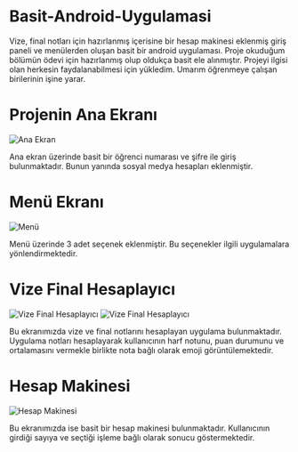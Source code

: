 # Basit-Android-Uygulamasi
Vize, final notları için hazırlanmış içerisine bir hesap makinesi eklenmiş giriş paneli ve menülerden oluşan basit bir android uygulaması.
Proje okuduğum bölümün ödevi için hazırlanmış olup oldukça basit ele alınmıştır.
Projeyi ilgisi olan herkesin faydalanabilmesi için yükledim. Umarım öğrenmeye çalışan birilerinin işine yarar.

# Projenin Ana Ekranı
![Ana Ekran](images/1.png)

Ana ekran üzerinde basit bir öğrenci numarası ve şifre ile giriş bulunmaktadır. Bunun yanında sosyal medya hesapları eklenmiştir.

# Menü Ekranı
![Menü](images/2.png)

Menü üzerinde 3 adet seçenek eklenmiştir. Bu seçenekler ilgili uygulamalara yönlendirmektedir.

# Vize Final Hesaplayıcı
![Vize Final Hesaplayıcı](images/3.png)
![Vize Final Hesaplayıcı](images/4.png)

Bu ekranımızda vize ve final notlarını hesaplayan uygulama bulunmaktadır. Uygulama notları hesaplayarak kullanıcının harf notunu, puan durumunu ve ortalamasını vermekle birlikte nota bağlı olarak emoji görüntülemektedir.

# Hesap Makinesi
![Hesap Makinesi](images/5.png)

Bu ekranımızda ise basit bir hesap makinesi bulunmaktadır. Kullanıcının girdiği sayıya ve seçtiği işleme bağlı olarak sonucu göstermektedir.
